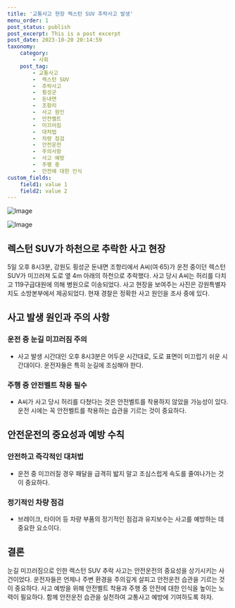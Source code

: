 ```yaml
---
title: '교통사고 현장 렉스턴 SUV 추락사고 발생'
menu_order: 1
post_status: publish
post_excerpt: This is a post excerpt
post_date: 2023-10-20 20:14:59
taxonomy:
    category:
        - 사회
    post_tag:
        - 교통사고
        -  렉스턴 SUV
        -  추락사고
        -  횡성군
        -  둔내면
        -  조항리
        -  사고 원인
        -  안전벨트
        -  미끄러짐
        -  대처법
        -  차량 점검
        -  안전운전
        -  주의사항
        -  사고 예방
        -  주행 중
        -  안전에 대한 인식
custom_fields:
    field1: value 1
    field2: value 2
---
```


![Image](https://imgnews.pstatic.net/image/087/2024/02/06/0001024551_001_20240206083701154.jpg?type=w647)

![Image](https://imgnews.pstatic.net/image/087/2024/02/06/0001024551_002_20240206083701192.jpg?type=w647)


## 렉스턴 SUV가 하천으로 추락한 사고 현장
5일 오후 8시3분, 강원도 횡성군 둔내면 조항리에서 A씨(여·65)가 운전 중이던 렉스턴 SUV가 미끄러져 도로 옆 4m 아래의 하천으로 추락했다. 사고 당시 A씨는 허리를 다치고 119구급대원에 의해 병원으로 이송되었다. 사고 현장을 보여주는 사진은 강원특별자치도 소방본부에서 제공되었다. 현재 경찰은 정확한 사고 원인을 조사 중에 있다.

## 사고 발생 원인과 주의 사항
### 운전 중 눈길 미끄러짐 주의
- 사고 발생 시간대인 오후 8시3분은 어두운 시간대로, 도로 표면이 미끄럽기 쉬운 시간대이다. 운전자들은 특히 눈길에 조심해야 한다.

### 주행 중 안전벨트 착용 필수
- A씨가 사고 당시 허리를 다쳤다는 것은 안전벨트를 착용하지 않았을 가능성이 있다. 운전 시에는 꼭 안전벨트를 착용하는 습관을 기르는 것이 중요하다.

## 안전운전의 중요성과 예방 수칙
### 안전하고 즉각적인 대처법
- 운전 중 미끄러질 경우 패달을 급격히 밟지 말고 조심스럽게 속도를 줄여나가는 것이 중요하다.

### 정기적인 차량 점검
- 브레이크, 타이어 등 차량 부품의 정기적인 점검과 유지보수는 사고를 예방하는 데 중요한 요소이다.

## 결론
눈길 미끄러짐으로 인한 렉스턴 SUV 추락 사고는 안전운전의 중요성을 상기시키는 사건이었다. 운전자들은 언제나 주변 환경을 주의깊게 살피고 안전운전 습관을 기르는 것이 중요하다. 사고 예방을 위해 안전벨트 착용과 주행 중 안전에 대한 인식을 높이는 노력이 필요하다. 함께 안전운전 습관을 실천하여 교통사고 예방에 기여하도록 하자.
